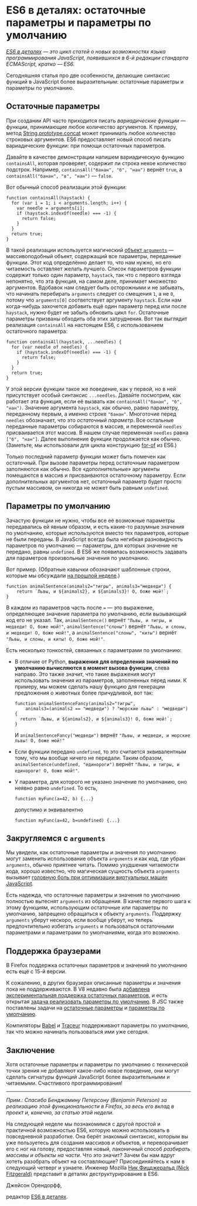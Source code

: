 # ES6 в деталях: остаточные параметры и параметры по умолчанию

_[ES6 в деталях][1] — это цикл статей о новых возможностях языка
программирования JavaScript, появившихся в 6-й редакции стандарта ECMAScript,
кратко — ES6._

Сегодняшняя статья про две особенности, делающие синтаксис функций в JavaScript
более выразительным: остаточные параметры и параметры по умолчанию.

## Остаточные параметры

При создании API часто приходится писать _вариадические функции_ — функции,
принимающие любое количество аргументов. К примеру, метод
[String.prototype.concat][2] может принимать любое количество строковых
аргументов. ES6 предоставляет новый способ писать вариадические функции: при
помощи остаточных параметров.

Давайте в качестве демонстрации напишем вариадическую функцию `containsAll`,
которая проверяет, содержит ли строка некое количество подстрок. Например,
`containsAll("банан", "б", "нан")` вернёт `true`, а
`containsAll("банан", "в", "нан")` — `false`.

Вот обычный способ реализации этой функции:

    function containsAll(haystack) {
      for (var i = 1; i < arguments.length; i++) {
        var needle = arguments[i];
        if (haystack.indexOf(needle) === -1) {
          return false;
        }
      }
      return true;
    }

В такой реализации используется магический [объект `arguments`][3] —
массивоподобный объект, содержащий все параметры, переданные функции. Этот код
определённо делает то, что нам нужно, но его читаемость оставляет желать
лучшего. Список параметров функции содержит только один параметр, `haystack`,
так что с первого взгляда непонятно, что эта функция, на самом деле, принимает
множество аргументов. Вдобавок нам следует быть осторожными и не забывать, что
начинать перебирать `arguments` следует со смещения `1`, а не `0`, потому что
`arguments[0]` соответствует аргументу `haystack`. Если нам когда-нибудь
захочется добавить ещё один параметр перед или после `haystack`, нужно будет
не забыть обновить цикл `for`. Остаточные параметры призваны обходить оба этих
затруднения. Вот так выглядит реализация `containsAll` на настоящем ES6, с
использованием остаточного параметра:

    function containsAll(haystack, ...needles) {
      for (var needle of needles) {
        if (haystack.indexOf(needle) === -1) {
          return false;
        }
      }
      return true;
    }

У этой версии функции такое же поведение, как у первой, но в ней присутствует
особый синтаксис `...needles`. Давайте посмотрим, как работает эта функция, если
её вызвать как `containsAll("банан", "б", "нан")`.
Значение аргумента `haystack`, как обычно, равно параметру, переданному первым,
а именно строке `"банан"`. Многоточие перед `needles` обозначает, что это _остаточный
параметр_. Все остальные переданные параметры собираются в массив, и переменной
`needles` присваивается этот массив.
В нашем случае переменная `needles` равна `["б", "нан"]`.
Далее выполнение функции продолжается как обычно. (Заметьте, мы использовали для
цикла конструкцию [for-of][4] из ES6.)

Только последний параметр функции может быть помечен как остаточный. При вызове
параметры перед остаточным параметром заполняются как обычно. Все
«дополнительные» аргументы помещаются в массив и присваиваются остаточному
параметру. Если дополнительных аргументов нет, остаточный параметр будет просто
пустым массивом, он никогда не может быть равным `undefined`.

## Параметры по умолчанию

Зачастую функции не нужно, чтобы все её возможные параметры передавались ей
явным образом, и есть какие-то разумные значения по умолчанию, которые
используются вместо тех параметров, которые не были переданы.
В JavaScript всегда была негибкая разновидность параметров по умолчанию —
параметры, для которых значение не передано, равны `undefined`. В ES6 же
появилась возможность задавать для параметров произвольные значения по
умолчанию.

Вот пример. (Обратные кавычки обозначают шаблонные строки, которые мы обсуждали
[на прошлой неделе][5].)

    function animalSentence(animals2="тигры", animals3="медведи") {
        return `Львы, и ${animals2}, и ${animals3}! О, боже мой!`;
    }

В каждом из параметров часть после `=` — это выражение, определяющее значение
параметра по умолчанию, если вызывающий код его не указал.
Так, `animalSentence()` вернёт `"Львы, и тигры, и медведи! О, боже мой!"`,
`animalSentence("слоны")` вернёт `"Львы, и слоны, и медведи! О, боже мой!"`, а
`animalSentence("слоны", "киты")` вернёт
`"Львы, и слоны, и киты! О, боже мой!"`.

Есть несколько тонкостей, связанных с параметрами по умолчанию:

*   В отличие от Python, **выражения для определения значений по умолчанию
    вычисляются в момент вызова функции**, слева направо.
    Это также значит, что такие выражения могут использовать значения из
    параметров, заполненных перед ними.
    К примеру, мы можем сделать нашу функцию для генерации предложения о
    животных более причудливой, вот так:

        function animalSentenceFancy(animals2="тигры",
            animals3=(animals2 == "медведи") ? "морские львы" : "медведи")
        {
          return `Львы, и ${animals2}, и ${animals3}! О, боже мой!`;
        }

    И `animalSentenceFancy("медведи")` вернёт
    `"Львы, и медведи, и морские львы! О, боже мой!"`

*   Если функции передано `undefined`, то это считается эквивалентным тому,
    что мы вообще ничего не передали. Таким образом,
    `animalSentence(undefined, "единороги")` вернёт
    `"Львы, и тигры, и единороги! О, боже мой!"`.

*   У параметра, для которого не указано значение по умолчанию, оно неявно равно
    `undefined`. То есть,

        function myFunc(a=42, b) {...}

    допустимо и эквивалентно

        function myFunc(a=42, b=undefined) {...}

## Закругляемся с `arguments`

Мы увидели, как остаточные параметры и значения по умолчанию могут заменить
использование объекта `arguments` и как код, где убран `arguments`, обычно
приятнее читать.
Помимо ухудшения читаемости кода, хорошо известно, что магическая сущность
объекта `arguments` вызывает
[головную боль при оптимизации виртуальных машин JavaScript][6].

Есть надежда, что остаточные параметры и значения по умолчанию полностью
вытеснят `arguments` из обращения. В качестве первого шага к этому функциям,
использующим остаточные или параметры по умолчанию, запрещено обращаться к объекту
`arguments`. Поддержку `arguments` уберут нескоро, если вообще уберут, но
теперь предпочтительно избегать `arguments` и пользоваться остаточными
параметрами и параметрами по умолчаниями, когда это возможно.

## Поддержка браузерами

В Firefox поддержка остаточных параметров и значений по умолчанию есть ещё с 15-й
версии.

К сожалению, в других браузерах описанные параметры и значения пока не поддерживаются. В V8 недавно была
[добавлена экспериментальная поддержка остаточных параметров][7], и есть
открытая [задача реализовать параметры по умолчанию][8].
В JSC также поставлены задачи на [остаточные параметры][9] и [параметры по умолчанию][10].

Компиляторы [Babel][11] и [Traceur][12] поддерживают параметры по умолчанию,
так что можно начинать пользоваться ими уже сегодня.

## Заключение

Хотя остаточные параметры и параметры по умолчанию с технической
точки зрения не добавляют какое-либо новое поведение, они могут сделать сигнатуры функций
JavaScript более выразительными и читаемыми. Счастливого программирования!

* * *

_Прим.: Спасибо Бенджамину Петерсону (Benjamin Peterson) за реализацию этой
функциональности в Firefox, за весь его вклад в проект и, конечно, за статью
этой недели._

На следующей неделе мы познакомимся с другой простой и практичной возможностью
ES6, которую можно использовать в повседневной разработке. Она берёт знакомый синтаксис,
которым вы уже пользуетесь для создания массивов и объектов, и переворачивает
его с ног на голову, предоставляя новый, лаконичный способ _разбирать массивы
и объекты на части_. Что это значит? Зачем бы нам вдруг хотеть разобрать объект
на составляющие? Присоединяйтесь к нам в следующий четверг и узнаете. Инженер
Mozilla [Ник Фицджеральд (Nick Fitzgerald)][13] представит в деталях
деструктурирование в ES6.

Джейсон Орендорфф,

редактор [ES6 в деталях][1].

 [1]: https://hacks.mozilla.org/category/es6-in-depth/
 [2]: https://developer.mozilla.org/ru/docs/Web/JavaScript/Reference/Global_Objects/String/concat
 [3]: https://developer.mozilla.org/ru/docs/Web/JavaScript/Reference/Functions/arguments
 [4]: http://frontender.info/es6-in-depth-iterators-and-the-for-of-loop/
 [5]: http://frontender.info/es6-in-depth-template-strings/
 [6]: https://github.com/petkaantonov/bluebird/wiki/Optimization-killers#3-managing-arguments
 [7]: https://code.google.com/p/v8/issues/detail?id=2159
 [8]: https://code.google.com/p/v8/issues/detail?id=2160
 [9]: https://bugs.webkit.org/show_bug.cgi?id=38408
 [10]: https://bugs.webkit.org/show_bug.cgi?id=38409
 [11]: http://babeljs.io/
 [12]: https://github.com/google/traceur-compiler#what-is-traceur
 [13]: https://twitter.com/fitzgen
